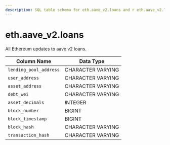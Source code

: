 ```yaml
---
description: SQL table schema for eth.aave_v2.loans and r eth.aave_v2.loan_updates
---
```


# eth.aave\_v2.loans

All Ethereum updates to aave v2 loans.

| Column Name            | Data Type         |
| ---------------------- | ----------------- |
| `lending_pool_address` | CHARACTER VARYING |
| `user_address`         | CHARACTER VARYING |
| `asset_address`        | CHARACTER VARYING |
| `debt_wei`             | CHARACTER VARYING |
| `asset_decimals`       | INTEGER           |
| `block_number`         | BIGINT            |
| `block_timestamp`      | BIGINT            |
| `block_hash`           | CHARACTER VARYING |
| `transaction_hash`     | CHARACTER VARYING |
